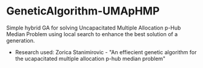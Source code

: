 # GeneticAlgorithm-UMApHMP
Simple hybrid GA for solving Uncapacitated Multiple Allocation p-Hub Median Problem using local search to enhance the best solution of a generation.

* Research used: Zorica Stanimirovic - "An effiecient genetic algorithm for the ucapacitated multiple allocation p-hub median problem"

